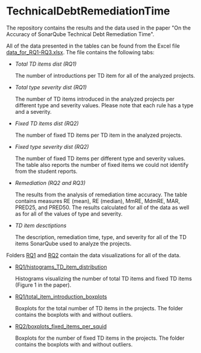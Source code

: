 # TechnicalDebtRemediationTime

The repository contains the results and the data used in the paper "On the Accuracy of SonarQube Technical Debt
Remediation Time".

All of the data presented in the tables can be found from the Excel file [data_for_RQ1-RQ3.xlsx](data_for_RQ1-RQ3.xlsx). The file contains the following tabs:

* _Total TD items dist (RQ1)_

   The number of introductions per TD item for all of the analyzed projects.

* _Total type severity dist (RQ1)_

   The number of TD items introduced in the analyzed projects per different type and severity values. Please note that each rule has a type and a severity.
   
* _Fixed TD items dist (RQ2)_

   The number of fixed TD items per TD item in the analyzed projects.
   
* _Fixed type severity dist (RQ2)_

   The number of fixed TD items per different type and severity values. The table also reports the number of fixed items we could not identify from the student reports.
   
* _Remediation (RQ2 and RQ3)_
   
   The results from the analysis of remediation time accuracy. The table contains measures RE (mean), RE (median), MmRE, MdmRE, MAR, PRED25, and PRED50. The results calculated for all of the data as well as for all of the values of type and severity.
   
* _TD item desctiptions_

   The description, remediation time, type, and severity for all of the TD items SonarQube used to analyze the projects.
   
   
   
Folders [RQ1](RQ1) and [RQ2](RQ2) contain the data visualizations for all of the data.

* [RQ1/histograms_TD_item_distribution](RQ1/histograms_TD_item_distribution)

   Histograms visualizing the number of total TD items and fixed TD items (Figure 1 in the paper).
   
* [RQ1/total_item_introduction_boxplots](RQ1/total_item_introduction_boxplots)

   Boxplots for the total number of TD items in the projects. The folder contains the boxplots with and without outliers.
   
* [RQ2/boxplots_fixed_items_per_squid](RQ2/boxplots_fixed_items_per_squid)

   Boxplots for the number of fixed TD items in the projects. The folder contains the boxplots with and without outliers.
